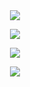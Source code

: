 
<div name="main" align="center">
  
  <br/>
  <br/>

  ![](https://streak-stats.demolab.com?user=saschawhy&theme=violet-dark)
  
  ![](https://komarev.com/ghpvc/?username=Nyaanity&color=de007e&label=Visitor+count)
  
  ![](https://github-readme-stats.vercel.app/api?username=saschawhy&theme=radical)

  ![](https://github-readme-stats.vercel.app/api/top-langs/?username=saschawhy&theme=radical)
  
  <br/>
  <br/>
  
</div>
